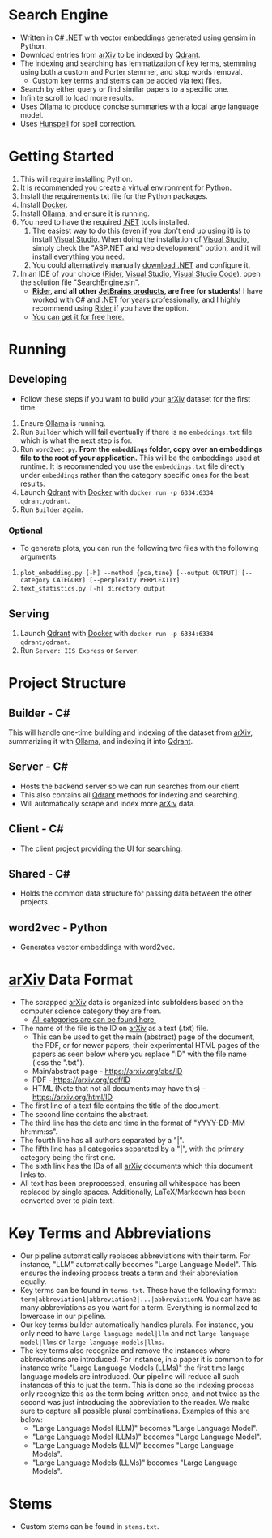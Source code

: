 ﻿# Search Engine

- Written in [C# .NET](https://dotnet.microsoft.com ".NET") with vector embeddings generated using [gensim](https://pypi.org/project/gensim) in Python.
- Download entries from [arXiv](https://arxiv.org "arXiv") to be indexed by [Qdrant](https://github.com/qdrant/qdrant "Qdrant").
- The indexing and searching has lemmatization of key terms, stemming using both a custom and Porter stemmer, and stop words removal.
    - Custom key terms and stems can be added via text files.
- Search by either query or find similar papers to a specific one.
- Infinite scroll to load more results.
- Uses [Ollama](https://ollama.com "Ollama") to produce concise summaries with a local large language model.
- Uses [Hunspell](https://hunspell.github.io) for spell correction.

# Getting Started

1. This will require installing Python.
2. It is recommended you create a virtual environment for Python.
3. Install the requirements.txt file for the Python packages.
4. Install [Docker](https://www.docker.com).
5. Install [Ollama](https://ollama.com "Ollama"), and ensure it is running.
6. You need to have the required [.NET](https://dotnet.microsoft.com ".NET") tools installed.
   1. The easiest way to do this (even if you don't end up using it) is to install [Visual Studio](https://visualstudio.microsoft.com "Visual Studio"). When doing the installation of [Visual Studio](https://visualstudio.microsoft.com "Visual Studio"), simply check the "ASP.NET and web development" option, and it will install everything you need.
   2. You could alternatively manually [download .NET](https://dotnet.microsoft.com/en-us/download ".NET Download") and configure it.
7. In an IDE of your choice ([Rider](https://www.jetbrains.com/rider "Rider"), [Visual Studio](https://visualstudio.microsoft.com "Visual Studio"), [Visual Studio Code](https://code.visualstudio.com "VS Code")), open the solution file "SearchEngine.sln".
   - **[Rider](https://www.jetbrains.com/rider "Rider"), and all other [JetBrains products](https://www.jetbrains.com), are free for students!** I have worked with C# and [.NET](https://dotnet.microsoft.com ".NET") for years professionally, and I highly recommend using [Rider](https://www.jetbrains.com/rider "Rider") if you have the option.
   - [You can get it for free here.](https://www.jetbrains.com/shop/eform/students "JetBrains Students")

# Running

## Developing

- Follow these steps if you want to build your [arXiv](https://arxiv.org "arXiv") dataset for the first time.
1. Ensure [Ollama](https://ollama.com "Ollama") is running.
2. Run ``Builder`` which will fail eventually if there is no ``embeddings.txt`` file which is what the next step is for.
3. Run ``word2vec.py``. **From the ``embeddings`` folder, copy over an embeddings file to the root of your application.** This will be the embeddings used at runtime. It is recommended you use the ``embeddings.txt`` file directly under ``embeddings`` rather than the category specific ones for the best results.
4. Launch [Qdrant](https://github.com/qdrant/qdrant "Qdrant") with [Docker](https://www.docker.com) with ``docker run -p 6334:6334 qdrant/qdrant``.
5. Run ``Builder`` again.

### Optional

- To generate plots, you can run the following two files with the following arguments.
1. ``plot_embedding.py [-h] --method {pca,tsne} [--output OUTPUT] [--category CATEGORY] [--perplexity PERPLEXITY]``
2. ``text_statistics.py [-h] directory output``

## Serving

1. Launch [Qdrant](https://github.com/qdrant/qdrant "Qdrant") with [Docker](https://www.docker.com) with ``docker run -p 6334:6334 qdrant/qdrant``.
2. Run ``Server: IIS Express`` or ``Server``.

# Project Structure

## Builder - C#

This will handle one-time building and indexing of the dataset from [arXiv](https://arxiv.org "arXiv"), summarizing it with [Ollama](https://ollama.com "Ollama"), and indexing it into [Qdrant](https://github.com/qdrant/qdrant "Qdrant").

## Server - C#

- Hosts the backend server so we can run searches from our client.
- This also contains all [Qdrant](https://github.com/qdrant/qdrant "Qdrant") methods for indexing and searching.
- Will automatically scrape and index more [arXiv](https://arxiv.org "arXiv") data.

## Client - C#

- The client project providing the UI for searching.

## Shared - C#

- Holds the common data structure for passing data between the other projects.

## word2vec - Python

- Generates vector embeddings with word2vec.

# [arXiv](https://arxiv.org "arXiv") Data Format

- The scrapped [arXiv](https://arxiv.org "arXiv") data is organized into subfolders based on the computer science category they are from.
  - [All categories are can be found here.](https://arxiv.org/archive/cs "arXiv Computer Science Categories")
- The name of the file is the ID on [arXiv](https://arxiv.org "arXiv") as a text (.txt) file.
   - This can be used to get the main (abstract) page of the document, the PDF, or for newer papers, their experimental HTML pages of the papers as seen below where you replace "ID" with the file name (less the ".txt").
   - Main/abstract page - https://arxiv.org/abs/ID
  - PDF - https://arxiv.org/pdf/ID
  - HTML (Note that not all documents may have this) - https://arxiv.org/html/ID
- The first line of a text file contains the title of the document.
- The second line contains the abstract.
- The third line has the date and time in the format of "YYYY-DD-MM hh:mm:ss".
- The fourth line has all authors separated by a "|".
- The fifth line has all categories separated by a "|", with the primary category being the first one.
- The sixth link has the IDs of all [arXiv](https://arxiv.org "arXiv") documents which this document links to.
- All text has been preprocessed, ensuring all whitespace has been replaced by single spaces. Additionally, LaTeX/Markdown has been converted over to plain text.

# Key Terms and Abbreviations

- Our pipeline automatically replaces abbreviations with their term. For instance, "LLM" automatically becomes "Large Language Model". This ensures the indexing process treats a term and their abbreviation equally.
- Key terms can be found in ``terms.txt``. These have the following format: ``term|abbreviation1|abbreviation2|...|abbreviationN``. You can have as many abbreviations as you want for a term. Everything is normalized to lowercase in our pipeline.
- Our key terms builder automatically handles plurals. For instance, you only need to have ``large language model|llm`` and not ``large language model|llms`` or ``large language models|llms``.
- The key terms also recognize and remove the instances where abbreviations are introduced. For instance, in a paper it is common to for instance write "Large Language Models (LLMs)" the first time large language models are introduced. Our pipeline will reduce all such instances of this to just the term. This is done so the indexing process only recognize this as the term being written once, and not twice as the second was just introducing the abbreviation to the reader. We make sure to capture all possible plural combinations. Examples of this are below:
  - "Large Language Model (LLM)" becomes "Large Language Model".
  - "Large Language Model (LLMs)" becomes "Large Language Model".
  - "Large Language Models (LLM)" becomes "Large Language Models".
  - "Large Language Models (LLMs)" becomes "Large Language Models".

# Stems

- Custom stems can be found in ``stems.txt``.